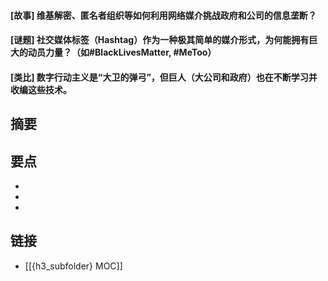 #### [故事] 维基解密、匿名者组织等如何利用网络媒介挑战政府和公司的信息垄断？


#### [谜题] 社交媒体标签（Hashtag）作为一种极其简单的媒介形式，为何能拥有巨大的动员力量？（如#BlackLivesMatter, #MeToo）


#### [类比] 数字行动主义是“大卫的弹弓”，但巨人（大公司和政府）也在不断学习并收编这些技术。


## 摘要


## 要点

- 
- 
- 

## 链接

- [[{h3_subfolder} MOC]]
